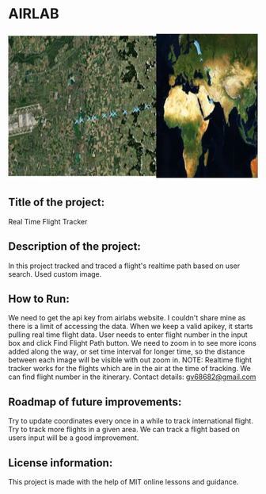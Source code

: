 # AIRLAB

<img src= "https://github.com/gv68682/airlab/blob/master/get_flight_path_by_coordinates1.JPG" width="800" height = "300">

## Title of the project:  
Real Time Flight Tracker
## Description of the project:
In this project tracked and traced a flight's realtime path based on user search. Used custom image.
## How to Run: 
We need to get the api key from airlabs website. I couldn't share mine as there is a limit of accessing the data. When we keep a valid apikey, it starts pulling real time flight data. User needs to enter flight number in the input box and click Find Flight Path button. We need to zoom in to see more icons added along the way, or set time interval for longer time, so the distance between each image will be visible with out zoom in. NOTE: Realtime flight tracker works for the flights which are in the air at the time of tracking. We can find flight number in the itinerary.
Contact details: gv68682@gmail.com
## Roadmap of future improvements:
Try to update coordinates every once in a while to track international flight. Try to track more flights in a given area. We can track a flight based on users input will be a good improvement.
## License information: 
This project is made with the help of MIT online lessons and guidance. 
